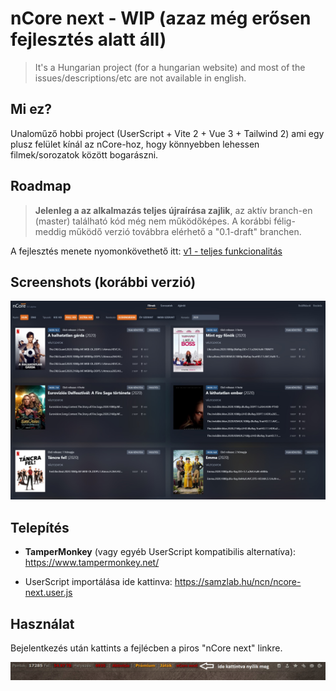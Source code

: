 # nCore next - WIP (azaz még erősen fejlesztés alatt áll)

> It's a Hungarian project (for a hungarian website) and most of the issues/descriptions/etc are not available in english.

## Mi ez?

Unaloműző hobbi project (UserScript + Vite 2 + Vue 3 + Tailwind 2) ami egy plusz felület kínál az nCore-hoz, hogy könnyebben lehessen filmek/sorozatok között bogarászni.

## Roadmap

> **Jelenleg a az alkalmazás teljes újraírása zajlik**, az aktív branch-en (master) található kód még nem működőképes. 
> A korábbi félig-meddig működő verzió továbbra elérhető a "0.1-draft" branchen.

 A fejlesztés menete nyomonkövethető itt: [v1 - teljes funkcionalitás](https://github.com/samzlab/ncn/projects/1?card_filter_query=milestone%3A1.0)



## Screenshots (korábbi verzió)

![docs/preview.jpg](docs/preview.jpg)

## Telepítés

- **TamperMonkey** (vagy egyéb UserScript kompatibilis alternatíva): https://www.tampermonkey.net/

- UserScript importálása ide kattinva: https://samzlab.hu/ncn/ncore-next.user.js

## Használat

Bejelentkezés után kattints a fejlécben a piros "nCore next" linkre.

![docs/howto.jpg](docs/howto.jpg)

